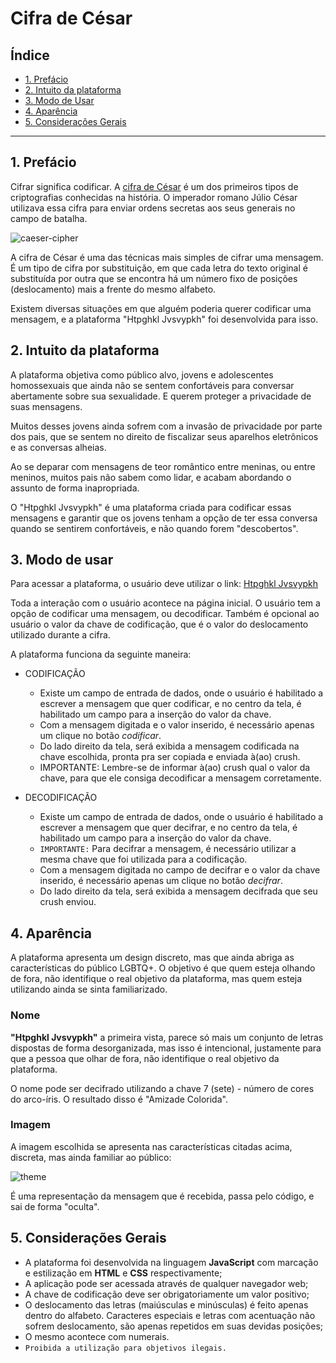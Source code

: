 # Cifra de César 

## Índice

* [1. Prefácio](#1-prefácio)
* [2. Intuito da plataforma](#2-intuito-da-plataforma)
* [3. Modo de Usar](#3-modo-de-usar)
* [4. Aparência](#4-aparência)
* [5. Considerações Gerais](#5-considerações-gerais)


***

## 1. Prefácio

Cifrar significa codificar. A [cifra de César](https://pt.wikipedia.org/wiki/Cifra_de_C%C3%A9sar) é um dos primeiros tipos de criptografias conhecidas na história. O imperador romano Júlio César utilizava essa cifra para enviar ordens secretas aos seus generais no campo de
batalha.

![caeser-cipher](https://user-images.githubusercontent.com/11894994/60990999-07ffdb00-a320-11e9-87d0-b7c291bc4cd1.png)

A cifra de César é uma das técnicas mais simples de cifrar uma mensagem. É um tipo de cifra por substituição, em que cada letra do texto original é substituída por outra que se encontra há um número fixo de posições (deslocamento) mais a frente do mesmo alfabeto.

Existem diversas situações em que alguém poderia querer codificar uma mensagem, e a plataforma "Htpghkl Jvsvypkh" foi desenvolvida para isso. 

## 2. Intuito da plataforma

 A plataforma objetiva como público alvo, jovens e adolescentes homossexuais que ainda não se sentem confortáveis para conversar abertamente sobre sua sexualidade. E querem proteger a privacidade de suas mensagens.

Muitos desses jovens ainda sofrem com a invasão de privacidade por parte dos pais, que se sentem no direito de fiscalizar seus aparelhos eletrônicos e as conversas alheias.

Ao se deparar com mensagens de teor romântico entre meninas, ou entre meninos, muitos pais não sabem como lidar, e acabam abordando o assunto de forma inapropriada.

O "Htpghkl Jvsvypkh" é uma plataforma criada para codificar essas mensagens e garantir que os jovens tenham a opção de ter essa conversa quando se sentirem confortáveis, e não quando forem "descobertos".

## 3. Modo de usar

Para acessar a plataforma, o usuário deve utilizar o link: [Htpghkl Jvsvypkh](https://bfloriano.github.io/SAP003-cipher/src/index)

Toda a interação com o usuário acontece na página inicial. O usuário tem a opção de codificar uma mensagem, ou decodificar. Também é opcional ao usuário o valor da chave de codificação, que é o valor do deslocamento utilizado durante a cifra.

A plataforma funciona da seguinte maneira:

* CODIFICAÇÃO
    -   Existe um campo de entrada de dados, onde o usuário é habilitado a escrever a mensagem que quer codificar, e no centro da tela, é habilitado um campo para a inserção do valor da chave.
    -   Com a mensagem digitada e o valor inserido, é necessário apenas um clique no botão *codificar*.
    -   Do lado direito da tela, será exibida a mensagem codificada na chave escolhida, pronta pra ser copiada e enviada à(ao) crush.
    -   IMPORTANTE: Lembre-se de informar à(ao) crush qual o valor da chave, para que ele consiga decodificar a mensagem corretamente.

* DECODIFICAÇÃO
    -   Existe um campo de entrada de dados, onde o usuário é habilitado a escrever a mensagem que quer decifrar, e no centro da tela, é habilitado um campo para a inserção do valor da chave.
    -   `IMPORTANTE:` Para decifrar a mensagem, é necessário utilizar a mesma chave que foi utilizada para a codificação.
    -   Com a mensagem digitada no campo de decifrar e o valor da chave inserido, é necessário apenas um clique no botão *decifrar*.
    -   Do lado direito da tela, será exibida a mensagem decifrada que seu crush enviou.
    
## 4. Aparência

 A plataforma apresenta um design discreto, mas que ainda abriga as características do público LGBTQ+. O objetivo é que quem esteja olhando de fora, não identifique o real objetivo da plataforma, mas quem esteja utilizando ainda se sinta familiarizado.

 ### Nome

 **"Htpghkl Jvsvypkh"** a primeira vista, parece só mais um conjunto de letras dispostas de forma desorganizada, mas isso é intencional, justamente para que a pessoa que olhar de fora, não identifique o real objetivo da plataforma. 

 O nome pode ser decifrado utilizando a chave 7 (sete) - número de cores do arco-íris. O resultado disso é "Amizade Colorida".

 ### Imagem

 A imagem escolhida se apresenta nas características citadas acima, discreta, mas ainda familiar ao público:

![theme](https://www.tokkoro.com/picsup/2908660-minecraft-minimalism-black-glass-rainbows-pink-floyd-dark-side-of-the-moon___game-wallpapers.jpg)

É uma representação da mensagem que é recebida, passa pelo código, e sai de forma "oculta". 

## 5. Considerações Gerais

- A plataforma foi desenvolvida na linguagem **JavaScript** com marcação e estilização em **HTML** e **CSS** respectivamente;
- A aplicação pode ser acessada através de qualquer navegador web;
- A chave de codificação deve ser obrigatoriamente um valor positivo;
- O deslocamento das letras (maiúsculas e minúsculas) é feito apenas dentro do alfabeto. Caracteres especiais e letras com acentuação não sofrem deslocamento, são apenas repetidos em suas devidas posições;
- O mesmo acontece com numerais.
- `Proibida a utilização para objetivos ilegais.`
